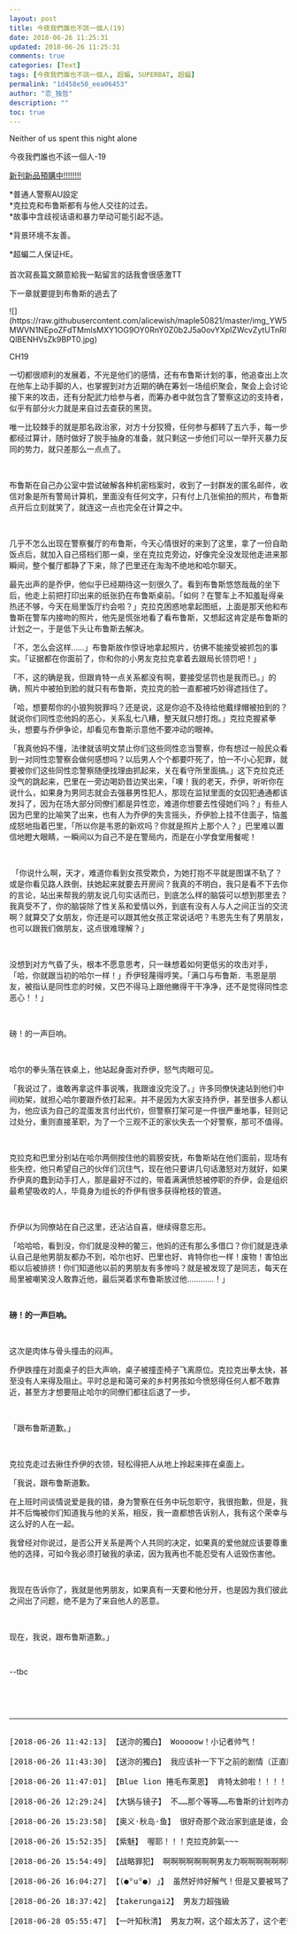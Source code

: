 ```yaml
---
layout: post
title: 今夜我們誰也不該一個人(19)
date: 2018-06-26 11:25:31
updated: 2018-06-26 11:25:31
comments: true
categories: [Text]
tags: [今夜我們誰也不該一個人, 超蝙, SUPERBAT, 超蝠]
permalink: "1d458e50_eea06453"
author: "恋_独哲"
description: ""
toc: true
---
```


<p>Neither of us spent this night alone</p> 
<p>今夜我們誰也不該一個人-19</p> 
<p><a target="_blank" rel="nofollow" href="https://www.weibo.com/2706868565/Gld7V2bnl?type=comment&amp;sudaref=www.weibo.com"  >新刊新品預購中!!!!!!!!</a></p> 
<p>*普通人警察AU設定<br />*克拉克和布鲁斯都有与他人交往的过去。&nbsp;<br />*故事中含歧视话语和暴力举动可能引起不适。</p> 
<p>*背景环境不友善。</p> 
<p>*超蝙二人保证HE。<br /><br />首次寫長篇文願意給我一點留言的話我會很感激TT</p> 
<p>下一章就要提到布魯斯的過去了</p> 
<p>
![](https://raw.githubusercontent.com/alicewish/maple50821/master/img_YW5MWVN1NEpoZFdTMmlsMXY1OG9OY0RnY0Z0b2J5a0ovYXpIZWcvZytUTnRlQlBENHVsZk9BPT0.jpg)
<br /></p> 
<p>CH19</p> 
<p>一切都很顺利的发展着，不光是他们的感情，还有布鲁斯计划的事，他追查出上次在他车上动手脚的人，也掌握到对方近期的确在筹划一场组织聚会，聚会上会讨论接下来的攻击，还有分配武力给参与者，而筹办者中就包含了警察这边的支持者，似乎有部分火力就是来自过去查获的黑货。</p> 
<p>唯一比较棘手的就是那名政治家，对方十分狡猾，任何参与都转了五六手，每一步都经过算计，随时做好了脱手抽身的准备，就只剩这一步他们可以一举歼灭暴力反同的势力，就只差那么一点点了。</p> 
<p>&nbsp;</p> 
<p>布鲁斯在自己办公室中尝试破解各种机密档案时，收到了一封群发的匿名邮件，收信对象是所有警局计算机，里面没有任何文字，只有付上几张偷拍的照片，布鲁斯点开后立刻就笑了，就连这一点也完全在计算之中。</p> 
<p>&nbsp;</p> 
<p>几乎不怎么出现在警察餐厅的布鲁斯，今天心情很好的来到了这里，拿了一份自助饭点后，就加入自己搭档们那一桌，坐在克拉克旁边，好像完全没发现他走进来那瞬间，整个餐厅都静了下来，除了巴里还在淘淘不绝地和哈尔聊天。</p> 
<p>最先出声的是乔伊，他似乎已经期待这一刻很久了。看到布鲁斯悠悠哉哉的坐下后，他走上前把打印出来的纸张扔在布鲁斯桌前。「如何？在警车上不知羞耻得亲热还不够，今天在局里饭厅约会啦？」克拉克困惑地拿起图纸，上面是那天他和布鲁斯在警车内接吻的照片，他先是慌张地看了看布鲁斯，又想起这肯定是布鲁斯的计划之一，于是低下头让布鲁斯去解决。</p> 
<p>「不，怎么会这样……」布鲁斯故作惊讶地拿起照片，彷佛不能接受被抓包的事实。「证据都在你面前了，你和你的小男友克拉克拿着去跟局长领罚吧！」</p> 
<p>「不，这的确是我，但跟肯特一点关系都没有啊，要接受惩罚也是我而已。」的确，照片中被拍到脸的就只有布鲁斯，克拉克的脸一直都被巧妙得遮挡住了。</p> 
<p>「哈，想要帮你的小狼狗脱罪吗？还是说，这是你迫不及待给他戴绿帽被拍到的？就说你们同性恋他妈的恶心，关系乱七八糟，整天就只想打炮。」克拉克握紧拳头，想要与乔伊争论，却看见布鲁斯示意他不要冲动的眼神。</p> 
<p>「我真他妈不懂，法律就该明文禁止你们这些同性恋当警察，你有想过一般民众看到一对同性恋警察会做何感想吗？以后男人个个都要吓死了，怕一不小心犯罪，就要被你们这些同性恋警察随便找理由抓起来，关在看守所里面搞。」这下克拉克还没气的跳起来，巴里在一旁边喝奶昔边笑出来，「噢！我的老天，乔伊，听听你在说什么，如果身为男同志就会去强暴男性犯人，那现在监狱里面的女囚犯通通都该发抖了，因为在场大部分同僚们都是异性恋，难道你想要去性侵她们吗？」有些人因为巴里的比喻笑了出来，也有人为乔伊的失言摇头，乔伊脸上挂不住面子，恼羞成怒地指着巴里，「所以你是韦恩的新欢吗？你就是照片上那个人？」巴里难以置信地瞪大眼睛，一瞬间以为自己不是在警局内，而是在小学食堂用餐呢！</p> 
<p>&nbsp;</p> 
<p>&nbsp;「你说什么啊，天才，难道你看到女孩受欺负，为她打抱不平就是图谋不轨了？或是你看见路人跌倒，扶她起来就要去开房间？我真的不明白，我只是看不下去你的言论，站出来帮我的朋友说几句实话而已，到底怎么样的脑袋可以想到那里去？我真受不了，你的脑袋除了性关系和爱情以外，到底有没有人与人之间正当的交流啊？就算交了女朋友，你还是可以跟其他女孩正常说话吧？韦恩先生有了男朋友，也可以跟我们做朋友，这点很难理解？」</p> 
<p>&nbsp;</p> 
<p>没想到对方气昏了头，根本不愿意思考，只一昧想着如何更低劣的攻击对手，「哈，你就跟当初的哈尔一样！」乔伊轻蔑得哼笑。「满口与布鲁斯．韦恩是朋友，被指认是同性恋的时候，又巴不得马上跟他撇得干干净净，还不是觉得同性恋恶心！！」</p> 
<p>&nbsp;</p> 
<p>磅！的一声巨响。</p> 
<p>&nbsp;</p> 
<p>哈尔的拳头落在铁桌上，他站起身面对乔伊，怒气肉眼可见。</p> 
<p>「我说过了，谁敢再拿这件事说嘴，我跟谁没完没了。」许多同僚快速站到他们中间劝架，就担心哈尔要跟乔依打起来。并不是因为大家支持乔伊，甚至很多人都认为，他应该为自己的混蛋发言付出代价，但警察打架可是一件很严重地事，轻则记过处分，重则直接革职，为了一个三观不正的家伙失去一个好警察，那可不值得。</p> 
<p>&nbsp;</p> 
<p>克拉克和巴里分别站在哈尔两侧按住他的肩膀安抚，布鲁斯站在他们面前，现场有些失控，他只希望自己的伙伴们沉住气，现在他只要讲几句话激怒对方就好，如果乔伊真的蠢到动手打人，那是最好不过的，带着满满愤怒被停职的乔伊，会是组织最希望吸收的人，毕竟身为组长的乔伊有很多获得枪枝的管道。</p> 
<p>&nbsp;</p> 
<p>乔伊以为同僚站在自己这里，还沾沾自喜，继续得意忘形。</p> 
<p>「哈哈哈，看到没，你们就是没种的鳖三，他妈的还有那么多借口？你们就是连承认自己是他男朋友都办不到，哈尔也好、巴里也好、肯特你也一样！废物！害怕出柜以后被排挤！你们知道他以前的男朋友有多惨吗？就是被发现了是同志，每天在局里被嘲笑没人敢靠近他，最后哭着求布鲁斯放过他…………！」</p> 
<p>&nbsp;</p> 
<p><strong>磅！的一声巨响。</strong></p> 
<p>&nbsp;</p> 
<p>这次是肉体与骨头撞击的闷声。</p> 
<p>乔伊跌撞在对面桌子的巨大声响，桌子被撞歪椅子飞离原位。克拉克出拳太快，甚至没有人来得及阻止。平时总是和蔼可亲的乡村男孩如今愤怒得任何人都不敢靠近，甚至方才想要阻止哈尔的同僚们都往后退了一步。</p> 
<p>&nbsp;</p> 
<p>「跟布鲁斯道歉。」</p> 
<p>&nbsp;</p> 
<p>克拉克走过去揪住乔伊的衣领，轻松得把人从地上拎起来摔在桌面上。</p> 
<p>「我说，跟布鲁斯道歉。</p> 
<p>在上班时间谈情说爱是我的错，身为警察在任务中玩忽职守，我很抱歉，但是，我并不后悔被你们知道我与他的关系，相反，我一直都想告诉别人，我有这个荣幸与这么好的人在一起。</p> 
<p>我曾经对你说过，是否公开关系是两个人共同的决定，如果真的爱他就应该要尊重他的选择，可如今我必须打破我的承诺，因为我再也不能忍受有人诋毁伤害他。</p> 
<p>&nbsp;</p> 
<p>我现在告诉你了，我就是他男朋友，如果真有一天要和他分开，也是因为我们彼此之间出了问题，绝不是为了来自他人的恶意。</p> 
<p>&nbsp;</p> 
<p>现在，我说，跟布鲁斯道歉。」</p> 
<p>&nbsp;</p> 
<p>--tbc</p> 
<p>&nbsp;</p> 
<p><br /></p>

---

<pre>

[2018-06-26 11:42:13] 【送沵的獨白】 Wooooow！小记者帅气！

[2018-06-26 11:43:30] 【送沵的獨白】 我应该补一下下之前的剧情（正直脸🌝

[2018-06-26 11:47:01] 【Blue lion 捲毛布萊恩】 肯特太帥啦！！！！！

[2018-06-26 12:29:24] 【大锅与镜子】 不……那个等等……布鲁斯的计划咋办？果然不管什么什么克拉克都是破坏计划大王？？（不）

[2018-06-26 15:23:58] 【奥义·秋岛·鱼】 很好奇那个政治家到底是谁，会是卢瑟吗(´•ω•`๑)

[2018-06-26 15:52:35] 【紫魅】 喔耶！！！克拉克帥氣~~~

[2018-06-26 15:54:49] 【战略罪犯】 啊啊啊啊啊啊啊男友力啊啊啊啊啊啊啊啊啊啊啊

[2018-06-26 16:04:27] 【(●°u°●)​ 」】 虽然好帅好解气！但是又要被骂了xxx

[2018-06-26 18:37:42] 【takerungai2】 男友力超強級

[2018-06-28 05:55:47] 【一叶知秋清】 男友力啊，这个超太苏了，这个老爷太迷人了~

</pre>